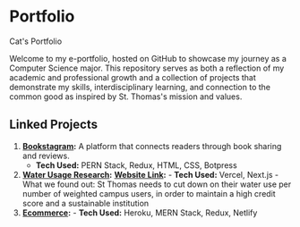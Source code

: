 # Portfolio
Cat's Portfolio

Welcome to my e-portfolio, hosted on GitHub to showcase my journey as a Computer Science major. This repository serves as both a reflection of my academic and professional growth and a collection of projects that demonstrate my skills, interdisciplinary learning, and connection to the common good as inspired by St. Thomas's mission and values.  

## Linked Projects
1. **[Bookstagram](https://github.com/huyn3195/Booknotes):**
    A platform that connects readers through book sharing and reviews.  
   - **Tech Used:** PERN Stack, Redux, HTML, CSS, Botpress
2. **[Water Usage Research](https://github.com/huyn3195/research-water):**
       **[Website Link](https://projectdasc.vercel.app/):**
       - **Tech Used:** Vercel, Next.js
       - What we found out: St Thomas needs to cut down on their water use per number of weighted campus users, in order to maintain a high credit score and a sustainable institution
3. **[Ecommerce](https://github.com/huyn3195/Ecommerce):**
       - **Tech Used:**  Heroku, MERN Stack, Redux, Netlify
   
   

